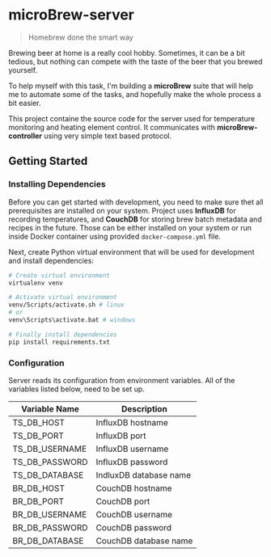 # microBrew-server
> Homebrew done the smart way

Brewing beer at home is a really cool hobby. Sometimes, it can be a bit tedious, but nothing can compete with the taste of the beer that you brewed yourself.

To help myself with this task, I'm building a **microBrew** suite that will help me to automate some of the tasks, and hopefully make the whole process a bit easier.

This project containe the source code for the server used for temperature monitoring and heating element control. It communicates with **microBrew-controller** using very simple text based protocol.

## Getting Started

### Installing Dependencies
Before you can get started with development, you need to make sure thet all prerequisites are installed on your system. Project uses **InfluxDB** for recording temperatures, and **CouchDB** for storing brew batch metadata and recipes in the future. Those can be either installed on your system or run inside Docker container using provided `docker-compose.yml` file.

Next, create Python virtual environment that will be used for development and install dependencies:

```bash
# Create virtual environment
virtualenv venv

# Activate virtual environment
venv/Scripts/activate.sh # linux
# or
venv\Scripts\activate.bat # windows

# Finally install dependencies
pip install requirements.txt
```

### Configuration

Server reads its configuration from environment variables. All of the variables listed below, need to be set up.

| Variable Name  | Description            |
| -------------- | ---------------------- |
| TS_DB_HOST     | InfluxDB hostname      |
| TS_DB_PORT     | InfluxDB port          |
| TS_DB_USERNAME | InfluxDB username      |
| TS_DB_PASSWORD | InfluxDB password      |
| TS_DB_DATABASE | IndluxDB database name |
| BR_DB_HOST     | CouchDB hostname       |
| BR_DB_PORT     | CouchDB port           |
| BR_DB_USERNAME | CouchDB username       |
| BR_DB_PASSWORD | CouchDB password       |
| BR_DB_DATABASE | CouchDB database name  |
